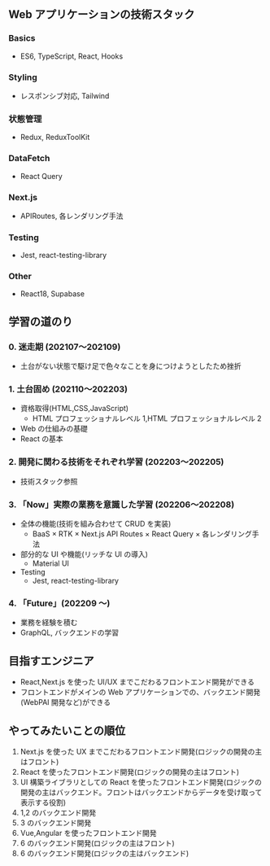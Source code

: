 ## Web アプリケーションの技術スタック

### Basics

- ES6, TypeScript, React, Hooks

### Styling

- レスポンシブ対応, Tailwind

### 状態管理

- Redux, ReduxToolKit

### DataFetch

- React Query

### Next.js

- APIRoutes, 各レンダリング手法

### Testing

- Jest, react-testing-library

### Other

- React18, Supabase

## 学習の道のり

### 0. 迷走期 (202107〜202109)

- 土台がない状態で駆け足で色々なことを身につけようとしたため挫折

### 1. 土台固め (202110〜202203)

- 資格取得(HTML,CSS,JavaScript)
  - HTML プロフェッショナルレベル 1,HTML プロフェッショナルレベル 2
- Web の仕組みの基礎
- React の基本

### 2. 開発に関わる技術をそれぞれ学習 (202203〜202205)

- 技術スタック参照

### 3. 「Now」実際の業務を意識した学習 (202206〜202208)

- 全体の機能(技術を組み合わせて CRUD を実装)
  - BaaS × RTK × Next.js API Routes × React Query × 各レンダリング手法
- 部分的な UI や機能(リッチな UI の導入)
  - Material UI
- Testing
  - Jest, react-testing-library

### 4. 「Future」(202209 ～)

- 業務を経験を積む
- GraphQL, バックエンドの学習

## 目指すエンジニア

- React,Next.js を使った UI/UX までこだわるフロントエンド開発ができる
- フロントエンドがメインの Web アプリケーションでの、バックエンド開発(WebPAI 開発など)ができる

## やってみたいことの順位

1.  Next.js を使った UX までこだわるフロントエンド開発(ロジックの開発の主はフロント)
2.  React を使ったフロントエンド開発(ロジックの開発の主はフロント)
3.  UI 構築ライブラリとしての React を使ったフロントエンド開発(ロジックの開発の主はバックエンド。フロントはバックエンドからデータを受け取って表示する役割)
4.  1,2 のバックエンド開発
5.  3 のバックエンド開発
6.  Vue,Angular を使ったフロントエンド開発
7.  6 のバックエンド開発(ロジックの主はフロント)
8.  6 のバックエンド開発(ロジックの主はバックエンド)
